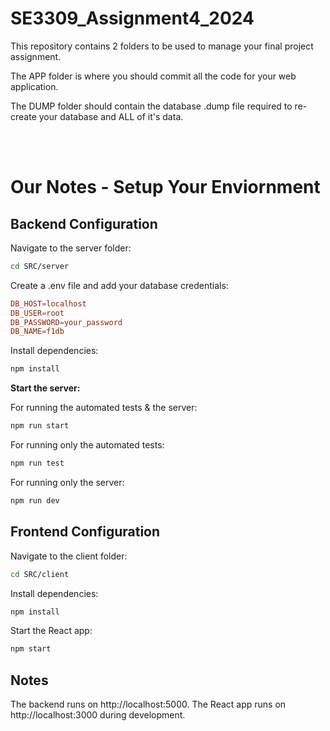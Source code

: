 # SE3309_Assignment4_2024

This repository contains 2 folders to be used to manage your final project assignment.

The APP folder is where you should commit all the code for your web application.

The DUMP folder should contain the database .dump file required to re-create your database and ALL of it's data.

</br>
</br>

# Our Notes - Setup Your Enviornment

## Backend Configuration

Navigate to the server folder:
```bash
cd SRC/server
```

Create a .env file and add your database credentials:
```conf
DB_HOST=localhost
DB_USER=root
DB_PASSWORD=your_password
DB_NAME=f1db
```

Install dependencies:
```bash
npm install
```

**Start the server:**

For running the automated tests & the server:
```bash
npm run start
```

For running only the automated tests:
```bash
npm run test
```

For running only the server:
```bash
npm run dev
```

## Frontend Configuration

Navigate to the client folder:
```bash
cd SRC/client
```

Install dependencies:
```bash
npm install
```

Start the React app:
```bash
npm start
```

## Notes
The backend runs on http://localhost:5000.
The React app runs on http://localhost:3000 during development.